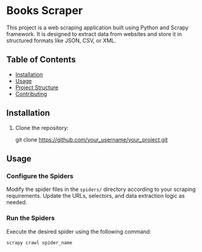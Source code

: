 # Books Scraper

This project is a web scraping application built using Python and Scrapy framework. It is designed to extract data from websites and store it in structured formats like JSON, CSV, or XML.

## Table of Contents

- [Installation](#installation)
- [Usage](#usage)
- [Project Structure](#project-structure)
- [Contributing](#contributing)

## Installation

1. Clone the repository:

   git clone https://github.com/your_username/your_project.git 

## Usage

### Configure the Spiders

Modify the spider files in the `spiders/` directory according to your scraping requirements. Update the URLs, selectors, and data extraction logic as needed.

### Run the Spiders

Execute the desired spider using the following command:

```bash
scrapy crawl spider_name
